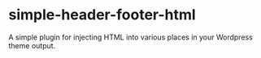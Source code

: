 simple-header-footer-html
=========================

A simple plugin for injecting HTML into various places in your Wordpress theme output.
